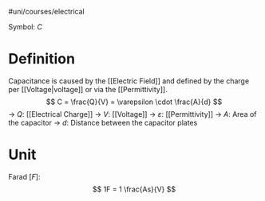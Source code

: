 #uni/courses/electrical 

Symbol: $C$

# Definition

Capacitance is caused by the [[Electric Field]] and defined by the charge per [[Voltage|voltage]] or via the [[Permittivity]].
$$
C = \frac{Q}{V} = \varepsilon \cdot \frac{A}{d}
$$
-> $Q$: [[Electrical Charge]]
-> $V$: [[Voltage]]
-> $\varepsilon$: [[Permittivity]]
-> $A$: Area of the capacitor
-> $d$: Distance between the capacitor plates

# Unit

Farad $[F]$:
$$
1F = 1 \frac{As}{V}
$$